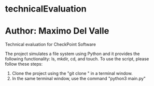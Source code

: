 # technicalEvaluation
# Author: Maximo Del Valle
Technical evaluation for CheckPoint Software

 The project simulates a file system using Python and it provides the following functionality: ls, mkdir, cd, and touch. To use the script, please follow these steps:

 1. Clone the project using the "git clone <project name>" in a terminal window.
 2. In the same terminal window, use the command "python3 main.py"
